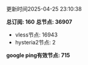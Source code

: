 更新时间2025-04-25 23:10:38

**总订阅: 160**
**总节点: 36907**
- vless节点: 16943
- hysteria2节点: 2

**google ping有效节点: 715**
